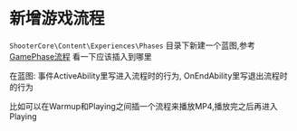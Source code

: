 # 新增游戏流程

`ShooterCore\Content\Experiences\Phases` 目录下新建一个蓝图,参考[GamePhase流程](../GamePhase/README.md) 看一下应该插入到哪里

在蓝图: 事件ActiveAbility里写进入流程时的行为, OnEndAbility里写退出流程时的行为

比如可以在Warmup和Playing之间插一个流程来播放MP4,播放完之后再进入Playing

